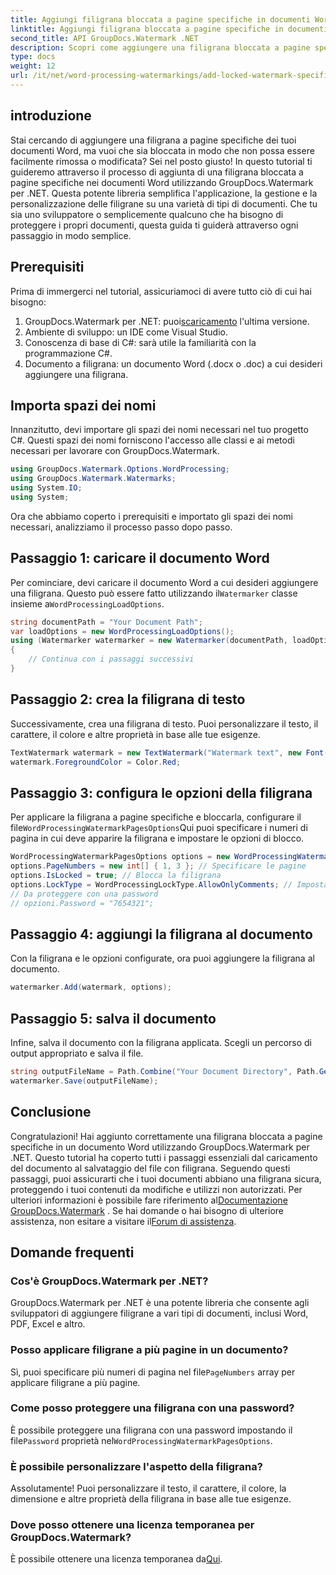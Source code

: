 ```yaml
---
title: Aggiungi filigrana bloccata a pagine specifiche in documenti Word
linktitle: Aggiungi filigrana bloccata a pagine specifiche in documenti Word
second_title: API GroupDocs.Watermark .NET
description: Scopri come aggiungere una filigrana bloccata a pagine specifiche nei documenti Word utilizzando GroupDocs.Watermark per .NET con la nostra semplice guida passo passo.
type: docs
weight: 12
url: /it/net/word-processing-watermarkings/add-locked-watermark-specific-pages-word-docs/
---
```

## introduzione
Stai cercando di aggiungere una filigrana a pagine specifiche dei tuoi documenti Word, ma vuoi che sia bloccata in modo che non possa essere facilmente rimossa o modificata? Sei nel posto giusto! In questo tutorial ti guideremo attraverso il processo di aggiunta di una filigrana bloccata a pagine specifiche nei documenti Word utilizzando GroupDocs.Watermark per .NET. Questa potente libreria semplifica l'applicazione, la gestione e la personalizzazione delle filigrane su una varietà di tipi di documenti. Che tu sia uno sviluppatore o semplicemente qualcuno che ha bisogno di proteggere i propri documenti, questa guida ti guiderà attraverso ogni passaggio in modo semplice.
## Prerequisiti
Prima di immergerci nel tutorial, assicuriamoci di avere tutto ciò di cui hai bisogno:
1.  GroupDocs.Watermark per .NET: puoi[scaricamento](https://releases.groupdocs.com/Watermark/net/) l'ultima versione.
2. Ambiente di sviluppo: un IDE come Visual Studio.
3. Conoscenza di base di C#: sarà utile la familiarità con la programmazione C#.
4. Documento a filigrana: un documento Word (.docx o .doc) a cui desideri aggiungere una filigrana.
## Importa spazi dei nomi
Innanzitutto, devi importare gli spazi dei nomi necessari nel tuo progetto C#. Questi spazi dei nomi forniscono l'accesso alle classi e ai metodi necessari per lavorare con GroupDocs.Watermark.
```csharp
using GroupDocs.Watermark.Options.WordProcessing;
using GroupDocs.Watermark.Watermarks;
using System.IO;
using System;
```
Ora che abbiamo coperto i prerequisiti e importato gli spazi dei nomi necessari, analizziamo il processo passo dopo passo.
## Passaggio 1: caricare il documento Word
 Per cominciare, devi caricare il documento Word a cui desideri aggiungere una filigrana. Questo può essere fatto utilizzando il`Watermarker` classe insieme a`WordProcessingLoadOptions`.
```csharp
string documentPath = "Your Document Path";
var loadOptions = new WordProcessingLoadOptions();
using (Watermarker watermarker = new Watermarker(documentPath, loadOptions))
{
    // Continua con i passaggi successivi
}
```
## Passaggio 2: crea la filigrana di testo
Successivamente, crea una filigrana di testo. Puoi personalizzare il testo, il carattere, il colore e altre proprietà in base alle tue esigenze.
```csharp
TextWatermark watermark = new TextWatermark("Watermark text", new Font("Arial", 19));
watermark.ForegroundColor = Color.Red;
```
## Passaggio 3: configura le opzioni della filigrana
 Per applicare la filigrana a pagine specifiche e bloccarla, configurare il file`WordProcessingWatermarkPagesOptions`Qui puoi specificare i numeri di pagina in cui deve apparire la filigrana e impostare le opzioni di blocco.
```csharp
WordProcessingWatermarkPagesOptions options = new WordProcessingWatermarkPagesOptions();
options.PageNumbers = new int[] { 1, 3 }; // Specificare le pagine
options.IsLocked = true; // Blocca la filigrana
options.LockType = WordProcessingLockType.AllowOnlyComments; // Imposta il tipo di blocco
// Da proteggere con una password
// opzioni.Password = "7654321";
```
## Passaggio 4: aggiungi la filigrana al documento
Con la filigrana e le opzioni configurate, ora puoi aggiungere la filigrana al documento.
```csharp
watermarker.Add(watermark, options);
```
## Passaggio 5: salva il documento
Infine, salva il documento con la filigrana applicata. Scegli un percorso di output appropriato e salva il file.
```csharp
string outputFileName = Path.Combine("Your Document Directory", Path.GetFileName(documentPath));
watermarker.Save(outputFileName);
```
## Conclusione
Congratulazioni! Hai aggiunto correttamente una filigrana bloccata a pagine specifiche in un documento Word utilizzando GroupDocs.Watermark per .NET. Questo tutorial ha coperto tutti i passaggi essenziali dal caricamento del documento al salvataggio del file con filigrana. Seguendo questi passaggi, puoi assicurarti che i tuoi documenti abbiano una filigrana sicura, proteggendo i tuoi contenuti da modifiche e utilizzi non autorizzati.
 Per ulteriori informazioni è possibile fare riferimento al[Documentazione GroupDocs.Watermark](https://reference.groupdocs.com/Watermark/net/) . Se hai domande o hai bisogno di ulteriore assistenza, non esitare a visitare il[Forum di assistenza](https://forum.groupdocs.com/c/watermark/19).
## Domande frequenti
### Cos'è GroupDocs.Watermark per .NET?
GroupDocs.Watermark per .NET è una potente libreria che consente agli sviluppatori di aggiungere filigrane a vari tipi di documenti, inclusi Word, PDF, Excel e altro.
### Posso applicare filigrane a più pagine in un documento?
 Sì, puoi specificare più numeri di pagina nel file`PageNumbers` array per applicare filigrane a più pagine.
### Come posso proteggere una filigrana con una password?
 È possibile proteggere una filigrana con una password impostando il file`Password` proprietà nel`WordProcessingWatermarkPagesOptions`.
### È possibile personalizzare l'aspetto della filigrana?
Assolutamente! Puoi personalizzare il testo, il carattere, il colore, la dimensione e altre proprietà della filigrana in base alle tue esigenze.
### Dove posso ottenere una licenza temporanea per GroupDocs.Watermark?
 È possibile ottenere una licenza temporanea da[Qui](https://purchase.groupdocs.com/temporary-license/).